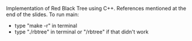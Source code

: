 Implementation of Red Black Tree using C++.
References mentioned at the end of the slides.
To run main:
- type "make -r" in terminal
- type "./rbtree" in terminal or "/rbtree" if that didn't work
